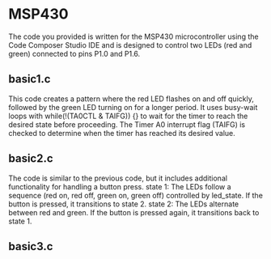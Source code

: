 # MSP430
The code you provided is written for the MSP430 microcontroller using the Code Composer Studio IDE and is designed to control two LEDs (red and green) connected to pins P1.0 and P1.6. 
## basic1.c
This code creates a pattern where the red LED flashes on and off quickly, followed by the green LED turning on for a longer period.
It uses busy-wait loops with while(!(TA0CTL & TAIFG)) {} to wait for the timer to reach the desired state before proceeding. The Timer A0 interrupt flag (TAIFG) is checked to determine when the timer has reached its desired value.
## basic2.c
The code is similar to the previous code, but it includes additional functionality for handling a button press. 
state 1: The LEDs follow a sequence (red on, red off, green on, green off) controlled by led_state. If the button is pressed, it transitions to state 2.
state 2: The LEDs alternate between red and green. If the button is pressed again, it transitions back to state 1.
## basic3.c
